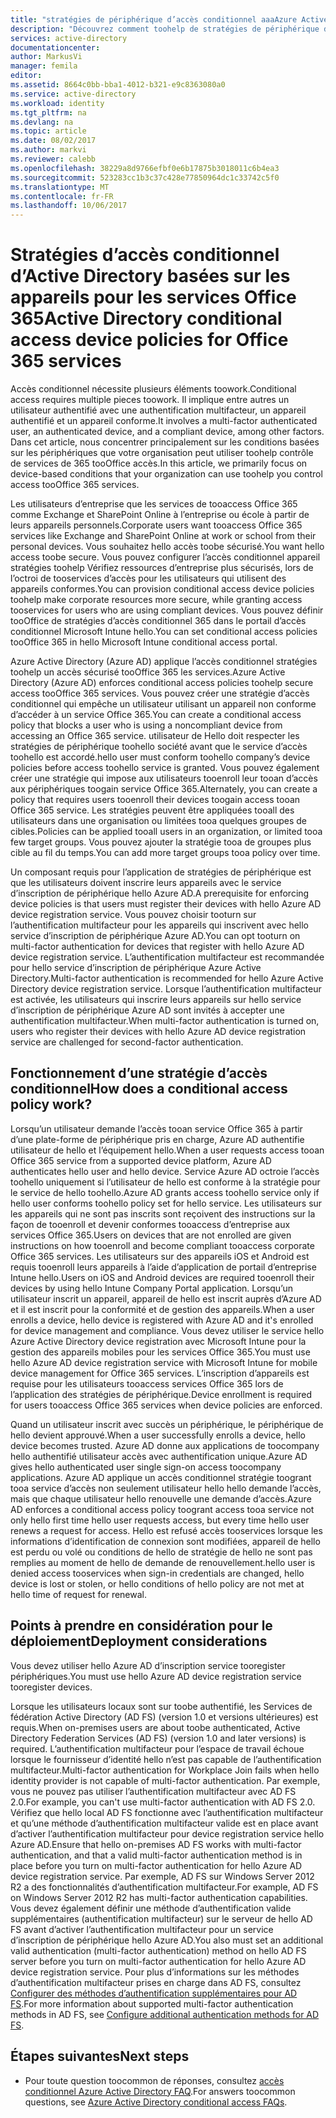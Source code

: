 ```yaml
---
title: "stratégies de périphérique d’accès conditionnel aaaAzure Active Directory pour les services Office 365 | Documents Microsoft"
description: "Découvrez comment toohelp de stratégies de périphérique de l’accès conditionnel tooprovision sécurisation des ressources d’entreprise, tout en conservant tooservices de conformité et d’accès utilisateur."
services: active-directory
documentationcenter: 
author: MarkusVi
manager: femila
editor: 
ms.assetid: 8664c0bb-bba1-4012-b321-e9c8363080a0
ms.service: active-directory
ms.workload: identity
ms.tgt_pltfrm: na
ms.devlang: na
ms.topic: article
ms.date: 08/02/2017
ms.author: markvi
ms.reviewer: calebb
ms.openlocfilehash: 38229a8d9766efbf0e6b17875b3018011c6b4ea3
ms.sourcegitcommit: 523283cc1b3c37c428e77850964dc1c33742c5f0
ms.translationtype: MT
ms.contentlocale: fr-FR
ms.lasthandoff: 10/06/2017
---
```

# <a name="active-directory-conditional-access-device-policies-for-office-365-services"></a><span data-ttu-id="ec906-103">Stratégies d’accès conditionnel d’Active Directory basées sur les appareils pour les services Office 365</span><span class="sxs-lookup"><span data-stu-id="ec906-103">Active Directory conditional access device policies for Office 365 services</span></span>

<span data-ttu-id="ec906-104">Accès conditionnel nécessite plusieurs éléments toowork.</span><span class="sxs-lookup"><span data-stu-id="ec906-104">Conditional access requires multiple pieces toowork.</span></span> <span data-ttu-id="ec906-105">Il implique entre autres un utilisateur authentifié avec une authentification multifacteur, un appareil authentifié et un appareil conforme.</span><span class="sxs-lookup"><span data-stu-id="ec906-105">It involves a multi-factor authenticated user, an authenticated device, and a compliant device, among other factors.</span></span> <span data-ttu-id="ec906-106">Dans cet article, nous concentrer principalement sur les conditions basées sur les périphériques que votre organisation peut utiliser toohelp contrôle de services de 365 tooOffice accès.</span><span class="sxs-lookup"><span data-stu-id="ec906-106">In this article, we primarily focus on device-based conditions that your organization can use toohelp you control access tooOffice 365 services.</span></span> 

<span data-ttu-id="ec906-107">Les utilisateurs d’entreprise que les services de tooaccess Office 365 comme Exchange et SharePoint Online à l’entreprise ou école à partir de leurs appareils personnels.</span><span class="sxs-lookup"><span data-stu-id="ec906-107">Corporate users want tooaccess Office 365 services like Exchange and SharePoint Online at work or school from their personal devices.</span></span> <span data-ttu-id="ec906-108">Vous souhaitez hello accès toobe sécurisé.</span><span class="sxs-lookup"><span data-stu-id="ec906-108">You want hello access toobe secure.</span></span> <span data-ttu-id="ec906-109">Vous pouvez configurer l’accès conditionnel appareil stratégies toohelp Vérifiez ressources d’entreprise plus sécurisés, lors de l’octroi de tooservices d’accès pour les utilisateurs qui utilisent des appareils conformes.</span><span class="sxs-lookup"><span data-stu-id="ec906-109">You can provision conditional access device policies toohelp make corporate resources more secure, while granting access tooservices for users who are using compliant devices.</span></span> <span data-ttu-id="ec906-110">Vous pouvez définir tooOffice de stratégies d’accès conditionnel 365 dans le portail d’accès conditionnel Microsoft Intune hello.</span><span class="sxs-lookup"><span data-stu-id="ec906-110">You can set conditional access policies tooOffice 365 in hello Microsoft Intune conditional access portal.</span></span>

<span data-ttu-id="ec906-111">Azure Active Directory (Azure AD) applique l’accès conditionnel stratégies toohelp un accès sécurisé tooOffice 365 les services.</span><span class="sxs-lookup"><span data-stu-id="ec906-111">Azure Active Directory (Azure AD) enforces conditional access policies toohelp secure access tooOffice 365 services.</span></span> <span data-ttu-id="ec906-112">Vous pouvez créer une stratégie d’accès conditionnel qui empêche un utilisateur utilisant un appareil non conforme d’accéder à un service Office 365.</span><span class="sxs-lookup"><span data-stu-id="ec906-112">You can create a conditional access policy that blocks a user who is using a noncompliant device from accessing an Office 365 service.</span></span> <span data-ttu-id="ec906-113">utilisateur de Hello doit respecter les stratégies de périphérique toohello société avant que le service d’accès toohello est accordé.</span><span class="sxs-lookup"><span data-stu-id="ec906-113">hello user must conform toohello company’s device policies before access toohello service is granted.</span></span> <span data-ttu-id="ec906-114">Vous pouvez également créer une stratégie qui impose aux utilisateurs tooenroll leur tooan d’accès aux périphériques toogain service Office 365.</span><span class="sxs-lookup"><span data-stu-id="ec906-114">Alternately, you can create a policy that requires users tooenroll their devices toogain access tooan Office 365 service.</span></span> <span data-ttu-id="ec906-115">Les stratégies peuvent être appliquées tooall des utilisateurs dans une organisation ou limitées tooa quelques groupes de cibles.</span><span class="sxs-lookup"><span data-stu-id="ec906-115">Policies can be applied tooall users in an organization, or limited tooa few target groups.</span></span> <span data-ttu-id="ec906-116">Vous pouvez ajouter la stratégie tooa de groupes plus cible au fil du temps.</span><span class="sxs-lookup"><span data-stu-id="ec906-116">You can add more target groups tooa policy over time.</span></span>

<span data-ttu-id="ec906-117">Un composant requis pour l’application de stratégies de périphérique est que les utilisateurs doivent inscrire leurs appareils avec le service d’inscription de périphérique hello Azure AD.</span><span class="sxs-lookup"><span data-stu-id="ec906-117">A prerequisite for enforcing device policies is that users must register their devices with hello Azure AD device registration service.</span></span> <span data-ttu-id="ec906-118">Vous pouvez choisir tooturn sur l’authentification multifacteur pour les appareils qui inscrivent avec hello service d’inscription de périphérique Azure AD.</span><span class="sxs-lookup"><span data-stu-id="ec906-118">You can opt tooturn on multi-factor authentication for devices that register with hello Azure AD device registration service.</span></span> <span data-ttu-id="ec906-119">L’authentification multifacteur est recommandée pour hello service d’inscription de périphérique Azure Active Directory.</span><span class="sxs-lookup"><span data-stu-id="ec906-119">Multi-factor authentication is recommended for hello Azure Active Directory device registration service.</span></span> <span data-ttu-id="ec906-120">Lorsque l’authentification multifacteur est activée, les utilisateurs qui inscrire leurs appareils sur hello service d’inscription de périphérique Azure AD sont invités à accepter une authentification multifacteur.</span><span class="sxs-lookup"><span data-stu-id="ec906-120">When multi-factor authentication is turned on, users who register their devices with hello Azure AD device registration service are challenged for second-factor authentication.</span></span>

## <a name="how-does-a-conditional-access-policy-work"></a><span data-ttu-id="ec906-121">Fonctionnement d’une stratégie d’accès conditionnel</span><span class="sxs-lookup"><span data-stu-id="ec906-121">How does a conditional access policy work?</span></span>

<span data-ttu-id="ec906-122">Lorsqu’un utilisateur demande l’accès tooan service Office 365 à partir d’une plate-forme de périphérique pris en charge, Azure AD authentifie utilisateur de hello et l’équipement hello.</span><span class="sxs-lookup"><span data-stu-id="ec906-122">When a user requests access tooan Office 365 service from a supported device platform, Azure AD authenticates hello user and hello device.</span></span> <span data-ttu-id="ec906-123">Service Azure AD octroie l’accès toohello uniquement si l’utilisateur de hello est conforme à la stratégie pour le service de hello toohello.</span><span class="sxs-lookup"><span data-stu-id="ec906-123">Azure AD grants access toohello service only if hello user conforms toohello policy set for hello service.</span></span> <span data-ttu-id="ec906-124">Les utilisateurs sur les appareils qui ne sont pas inscrits sont reçoivent des instructions sur la façon de tooenroll et devenir conformes tooaccess d’entreprise aux services Office 365.</span><span class="sxs-lookup"><span data-stu-id="ec906-124">Users on devices that are not enrolled are given instructions on how tooenroll and become compliant tooaccess corporate Office 365 services.</span></span> <span data-ttu-id="ec906-125">Les utilisateurs sur des appareils iOS et Android est requis tooenroll leurs appareils à l’aide d’application de portail d’entreprise Intune hello.</span><span class="sxs-lookup"><span data-stu-id="ec906-125">Users on iOS and Android devices are required tooenroll their devices by using hello Intune Company Portal application.</span></span> <span data-ttu-id="ec906-126">Lorsqu’un utilisateur inscrit un appareil, appareil de hello est inscrit auprès d’Azure AD et il est inscrit pour la conformité et de gestion des appareils.</span><span class="sxs-lookup"><span data-stu-id="ec906-126">When a user enrolls a device, hello device is registered with Azure AD and it's enrolled for device management and compliance.</span></span> <span data-ttu-id="ec906-127">Vous devez utiliser le service hello Azure Active Directory device registration avec Microsoft Intune pour la gestion des appareils mobiles pour les services Office 365.</span><span class="sxs-lookup"><span data-stu-id="ec906-127">You must use hello Azure AD device registration service with Microsoft Intune for mobile device management for Office 365 services.</span></span> <span data-ttu-id="ec906-128">L’inscription d’appareils est requise pour les utilisateurs tooaccess services Office 365 lors de l’application des stratégies de périphérique.</span><span class="sxs-lookup"><span data-stu-id="ec906-128">Device enrollment is required for users tooaccess Office 365 services when device policies are enforced.</span></span>

<span data-ttu-id="ec906-129">Quand un utilisateur inscrit avec succès un périphérique, le périphérique de hello devient approuvé.</span><span class="sxs-lookup"><span data-stu-id="ec906-129">When a user successfully enrolls a device, hello device becomes trusted.</span></span> <span data-ttu-id="ec906-130">Azure AD donne aux applications de toocompany hello authentifié utilisateur accès avec authentification unique.</span><span class="sxs-lookup"><span data-stu-id="ec906-130">Azure AD gives hello authenticated user single sign-on access toocompany applications.</span></span> <span data-ttu-id="ec906-131">Azure AD applique un accès conditionnel stratégie toogrant tooa service d’accès non seulement utilisateur hello hello demande l’accès, mais que chaque utilisateur hello renouvelle une demande d’accès.</span><span class="sxs-lookup"><span data-stu-id="ec906-131">Azure AD enforces a conditional access policy toogrant access tooa service not only hello first time hello user requests access, but every time hello user renews a request for access.</span></span> <span data-ttu-id="ec906-132">Hello est refusé accès tooservices lorsque les informations d’identification de connexion sont modifiées, appareil de hello est perdu ou volé ou conditions de hello de stratégie de hello ne sont pas remplies au moment de hello de demande de renouvellement.</span><span class="sxs-lookup"><span data-stu-id="ec906-132">hello user is denied access tooservices when sign-in credentials are changed, hello device is lost or stolen, or hello conditions of hello policy are not met at hello time of request for renewal.</span></span>

## <a name="deployment-considerations"></a><span data-ttu-id="ec906-133">Points à prendre en considération pour le déploiement</span><span class="sxs-lookup"><span data-stu-id="ec906-133">Deployment considerations</span></span>

<span data-ttu-id="ec906-134">Vous devez utiliser hello Azure AD d’inscription service tooregister périphériques.</span><span class="sxs-lookup"><span data-stu-id="ec906-134">You must use hello Azure AD device registration service tooregister devices.</span></span>

<span data-ttu-id="ec906-135">Lorsque les utilisateurs locaux sont sur toobe authentifié, les Services de fédération Active Directory (AD FS) (version 1.0 et versions ultérieures) est requis.</span><span class="sxs-lookup"><span data-stu-id="ec906-135">When on-premises users are about toobe authenticated, Active Directory Federation Services (AD FS) (version 1.0 and later versions) is required.</span></span> <span data-ttu-id="ec906-136">L’authentification multifacteur pour l’espace de travail échoue lorsque le fournisseur d’identité hello n’est pas capable de l’authentification multifacteur.</span><span class="sxs-lookup"><span data-stu-id="ec906-136">Multi-factor authentication for Workplace Join fails when hello identity provider is not capable of multi-factor authentication.</span></span> <span data-ttu-id="ec906-137">Par exemple, vous ne pouvez pas utiliser l’authentification multifacteur avec AD FS 2.0.</span><span class="sxs-lookup"><span data-stu-id="ec906-137">For example, you can't use multi-factor authentication with AD FS 2.0.</span></span> <span data-ttu-id="ec906-138">Vérifiez que hello local AD FS fonctionne avec l’authentification multifacteur et qu’une méthode d’authentification multifacteur valide est en place avant d’activer l’authentification multifacteur pour device registration service hello Azure AD.</span><span class="sxs-lookup"><span data-stu-id="ec906-138">Ensure that hello on-premises AD FS works with multi-factor authentication, and that a valid multi-factor authentication method is in place before you turn on multi-factor authentication for hello Azure AD device registration service.</span></span> <span data-ttu-id="ec906-139">Par exemple, AD FS sur Windows Server 2012 R2 a des fonctionnalités d’authentification multifacteur.</span><span class="sxs-lookup"><span data-stu-id="ec906-139">For example, AD FS on Windows Server 2012 R2 has multi-factor authentication capabilities.</span></span> <span data-ttu-id="ec906-140">Vous devez également définir une méthode d’authentification valide supplémentaires (authentification multifacteur) sur le serveur de hello AD FS avant d’activer l’authentification multifacteur pour un service d’inscription de périphérique hello Azure AD.</span><span class="sxs-lookup"><span data-stu-id="ec906-140">You also must set an additional valid authentication (multi-factor authentication) method on hello AD FS server before you turn on multi-factor authentication for hello Azure AD device registration service.</span></span> <span data-ttu-id="ec906-141">Pour plus d’informations sur les méthodes d’authentification multifacteur prises en charge dans AD FS, consultez [Configurer des méthodes d’authentification supplémentaires pour AD FS](/windows-server/identity/ad-fs/operations/configure-additional-authentication-methods-for-ad-fs).</span><span class="sxs-lookup"><span data-stu-id="ec906-141">For more information about supported multi-factor authentication methods in AD FS, see [Configure additional authentication methods for AD FS](/windows-server/identity/ad-fs/operations/configure-additional-authentication-methods-for-ad-fs).</span></span>

## <a name="next-steps"></a><span data-ttu-id="ec906-142">Étapes suivantes</span><span class="sxs-lookup"><span data-stu-id="ec906-142">Next steps</span></span>

*   <span data-ttu-id="ec906-143">Pour toute question toocommon de réponses, consultez [accès conditionnel Azure Active Directory FAQ](active-directory-conditional-faqs.md).</span><span class="sxs-lookup"><span data-stu-id="ec906-143">For answers toocommon questions, see [Azure Active Directory conditional access FAQs](active-directory-conditional-faqs.md).</span></span>
